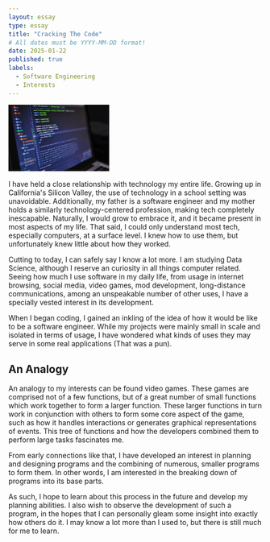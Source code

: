 ```yaml
---
layout: essay
type: essay
title: "Cracking The Code"
# All dates must be YYYY-MM-DD format!
date: 2025-01-22
published: true
labels:
  - Software Engineering
  - Interests
---
```


<img width="200px" class="rounded float-start pe-4" src="../img/cracking-the-code/cracking-the-code.png">

I have held a close relationship with technology my entire life. Growing up in California's Silicon Valley, the use of technology in a school setting was unavoidable. Additionally, my father is a software engineer and my mother holds a similarly technology-centered profession, making tech completely inescapable. Naturally, I would grow to embrace it, and it became present in most aspects of my life. That said, I could only understand most tech, especially computers, at a surface level. I knew how to use them, but unfortunately knew little about how they worked.

Cutting to today, I can safely say I know a lot more. I am studying Data Science, although I reserve an curiosity in all things computer related. Seeing how much I use software in my daily life, from usage in internet browsing, social media, video games, mod development, long-distance communications, among an unspeakable number of other uses, I have a specially vested interest in its development. 

When I began coding, I gained an inkling of the idea of how it would be like to be a software engineer. While my projects were mainly small in scale and isolated in terms of usage, I have wondered what kinds of uses they may serve in some real applications (That was a pun). 

## An Analogy

An analogy to my interests can be found video games. These games are comprised not of a few functions, but of a great number of small functions which work together to form a larger function. These larger functions in turn work in conjunction with others to form some core aspect of the game, such as how it handles interactions or generates graphical representations of events. This tree of functions and how the developers combined them to perform large tasks fascinates me.

From early connections like that, I have developed an interest in planning and designing programs and the combining of numerous, smaller programs to form them. In other words, I am interested in the breaking down of programs into its base parts.

As such, I hope to learn about this process in the future and develop my planning abilities. I also wish to observe the development of such a program, in the hopes that I can personally gleam some insight into exactly how others do it. I may know a lot more than I used to, but there is still much for me to learn.

